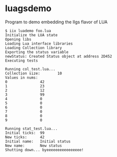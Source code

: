 # luagsdemo
Program to demo embedding the IIgs flavor of LUA

    $ iix luademo foo.lua
    Initialize the LUA state
    Opening libs
    Loading Lua interface libraries
    Loading Collection library
    Exporting the status variable
    newStatus: Created Status object at address 2D452
    Executing tests

    Running col_test.lua...
    Collection size:        10
    Values in nums:
    0               42
    1               23
    2               12
    3               99
    4               0
    5               0
    6               0
    7               0
    8               0
    9               0

    Running stat_test.lua...
    Initial ticks:  99
    New ticks:      42
    Initial name:   Initial status
    New name:       New status
    Shutting down... byeeeeeeeeeeeeeeee!

